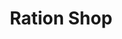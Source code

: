 ---
title: "Ration Shop"
url: /thrissur/ration-shop-chungam-west-fort-asvary-nagar-ayyanthole-kerala/
shop: convenience
---